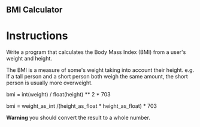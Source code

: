 ## BMI Calculator

# Instructions

Write a program that calculates the Body Mass Index (BMI) from a user's weight and height.

The BMI is a measure of some's weight taking into account their height. e.g. If a tall person and a short person both weigh the same amount, the short person is usually more overweight.

bmi = int(weight) / float(height) ** 2 * 703

bmi = weight_as_int /(height_as_float * height_as_float) * 703

**Warning** you should convert the result to a whole number. 


